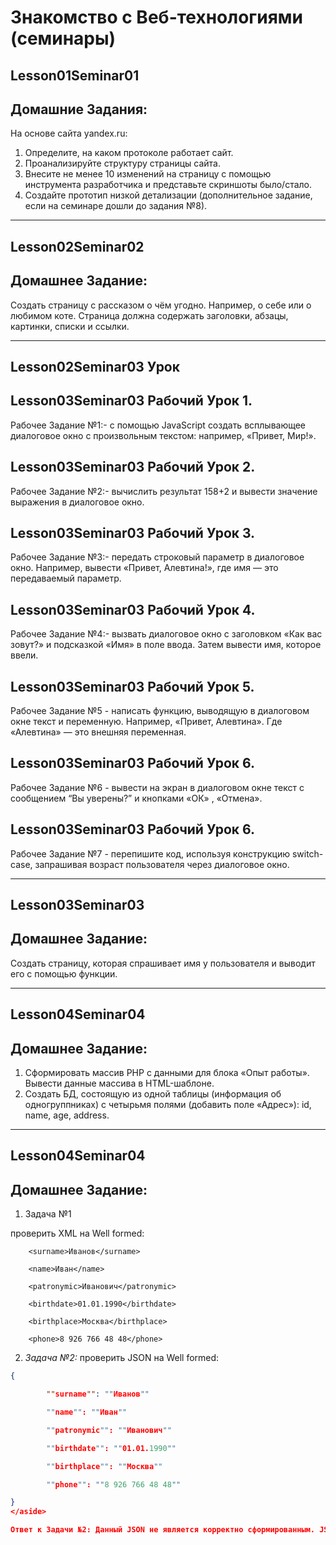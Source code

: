 # Знакомство с **Веб-технологиями** (семинары)

## Lesson01Seminar01

## Домашние Задания:

На основе сайта yandex.ru:
1. Определите, на каком протоколе работает сайт.
2. Проанализируйте структуру страницы сайта.
3. Внесите не менее 10 изменений на страницу с помощью инструмента разработчика и представьте скриншоты было/стало.
4. Создайте прототип низкой детализации  (дополнительное задание, если на семинаре дошли до задания №8).

---

## Lesson02Seminar02

## Домашнее Задание:

Создать страницу с рассказом о чём угодно. Например, о себе или о любимом коте.
Страница должна содержать заголовки, абзацы, картинки, списки и ссылки.

---

## Lesson02Seminar03 Урок

## Lesson03Seminar03 Рабочий Урок 1.
 Рабочее Задание №1:- с помощью JavaScript создать всплывающее диалоговое окно с произвольным текстом: например, «Привет, Мир!».

## Lesson03Seminar03 Рабочий Урок 2.
 Рабочее Задание №2:- вычислить результат 158+2 и вывести значение выражения в диалоговое окно.

## Lesson03Seminar03 Рабочий Урок 3.
 Рабочее Задание №3:-  передать строковый параметр в диалоговое окно. Например, вывести «Привет, Алевтина!», где имя — это передаваемый параметр.

## Lesson03Seminar03 Рабочий Урок 4.
 Рабочее Задание №4:-  вызвать диалоговое окно с заголовком «Как вас зовут?» и подсказкой «Имя» в поле ввода. Затем вывести имя, которое ввели.

## Lesson03Seminar03 Рабочий Урок 5.

 Рабочее Задание №5 - написать функцию, выводящую в диалоговом окне текст и переменную. Например, «Привет, Алевтина». Где «Алевтина» — это внешняя переменная.

## Lesson03Seminar03 Рабочий Урок 6.
 Рабочее Задание №6 - вывести на экран в диалоговом окне текст с сообщением “Вы уверены?” и кнопками «ОК» , «Отмена».

## Lesson03Seminar03 Рабочий Урок 6.

 Рабочее Задание №7 - перепишите код, используя конструкцию switch-case, запрашивая возраст пользователя через диалоговое окно.

---

## Lesson03Seminar03

## Домашнее Задание:

Создать страницу, которая спрашивает имя у пользователя и выводит его с помощью функции.

---

## Lesson04Seminar04

## Домашнее Задание:
1. Сформировать массив PHP с данными для блока «Опыт работы».
Вывести данные массива в HTML-шаблоне.
2. Создать БД, состоящую из одной таблицы (информация об одногруппниках) с четырьмя полями (добавить поле «Адрес»): id, name, age, address.

---

## Lesson04Seminar04

## Домашнее Задание:

1. Задача №1

 проверить XML на Well formed:

<req>

        <surname>Иванов</surname>

        <name>Иван</name>

        <patronymic>Иванович</patronymic>

        <birthdate>01.01.1990</birthdate>

        <birthplace>Москва</birthplace>

        <phone>8 926 766 48 48</phone>

</req>

2. *Задача №2:* проверить JSON на Well formed:

```json
{

        ""surname"": ""Иванов""

        ""name"": ""Иван""

        ""patronymic"": ""Иванович""

        ""birthdate"": ""01.01.1990""

        ""birthplace"": ""Москва""

        ""phone"": ""8 926 766 48 48""

}
</aside>

Ответ к Задачи №2: Данный JSON не является корректно сформированным. JSON требует экранирования двойных кавычек с помощью обратной косой черты (") и объектов, разделенных запятыми. Исправленная версия написана в задании.